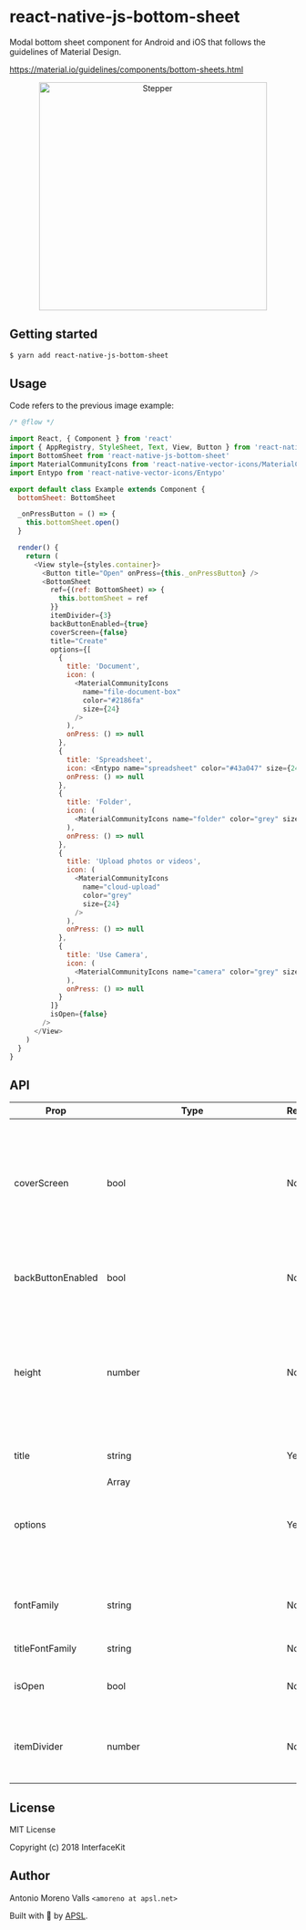 # react-native-js-bottom-sheet

Modal bottom sheet component for Android and iOS that follows the guidelines of Material Design.

https://material.io/guidelines/components/bottom-sheets.html

<p align="center">
<img src="./example.png" alt="Stepper" width="400">
</p>

## Getting started

```sh
$ yarn add react-native-js-bottom-sheet
```

## Usage

Code refers to the previous image example:

```js
/* @flow */

import React, { Component } from 'react'
import { AppRegistry, StyleSheet, Text, View, Button } from 'react-native'
import BottomSheet from 'react-native-js-bottom-sheet'
import MaterialCommunityIcons from 'react-native-vector-icons/MaterialCommunityIcons'
import Entypo from 'react-native-vector-icons/Entypo'

export default class Example extends Component {
  bottomSheet: BottomSheet

  _onPressButton = () => {
    this.bottomSheet.open()
  }

  render() {
    return (
      <View style={styles.container}>
        <Button title="Open" onPress={this._onPressButton} />
        <BottomSheet
          ref={(ref: BottomSheet) => {
            this.bottomSheet = ref
          }}
          itemDivider={3}
          backButtonEnabled={true}
          coverScreen={false}
          title="Create"
          options={[
            {
              title: 'Document',
              icon: (
                <MaterialCommunityIcons
                  name="file-document-box"
                  color="#2186fa"
                  size={24}
                />
              ),
              onPress: () => null
            },
            {
              title: 'Spreadsheet',
              icon: <Entypo name="spreadsheet" color="#43a047" size={24} />,
              onPress: () => null
            },
            {
              title: 'Folder',
              icon: (
                <MaterialCommunityIcons name="folder" color="grey" size={24} />
              ),
              onPress: () => null
            },
            {
              title: 'Upload photos or videos',
              icon: (
                <MaterialCommunityIcons
                  name="cloud-upload"
                  color="grey"
                  size={24}
                />
              ),
              onPress: () => null
            },
            {
              title: 'Use Camera',
              icon: (
                <MaterialCommunityIcons name="camera" color="grey" size={24} />
              ),
              onPress: () => null
            }
          ]}
          isOpen={false}
        />
      </View>
    )
  }
}
```

## API

| Prop              | Type          | Required | Description                                                                                                              |
| ----------------- | ------------- | -------- | ------------------------------------------------------------------------------------------------------------------------ |
| coverScreen       | bool          | No       | Will use RN Modal component to cover the entire screen wherever the modal is mounted in the component hierarchy          |
| backButtonEnabled | bool          | No       | Close modal when receiving back button event                                                                             |
| height            | number        | No       | Height of the container. By default it has no height, due to container grows automatically depending of list of elements |
| title             | string        | Yes      | Title displayed in top of list                                                                                           |
| options           | Array<Object> | Yes      | Array of objects to display options list                                                                                 |
| fontFamily        | string        | No       | Used to display values. By default is Roboto                                                                             |
| titleFontFamily   | string        | No       | Title font family                                                                                                        |
| isOpen            | bool          | No       | Specifies if bottom sheet is open by default                                                                             |
| itemDivider       | number        | No       | Insert an item separator below the specified item number                                                                 |

## License

MIT License

Copyright (c) 2018 InterfaceKit

## Author

Antonio Moreno Valls `<amoreno at apsl.net>`

Built with 💛 by [APSL](https://github.com/apsl).
